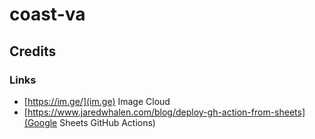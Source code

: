 # coast-va




## Credits

### Links

- [https://im.ge/](im.ge) Image Cloud 
- [https://www.jaredwhalen.com/blog/deploy-gh-action-from-sheets](Google Sheets GitHub Actions) 

